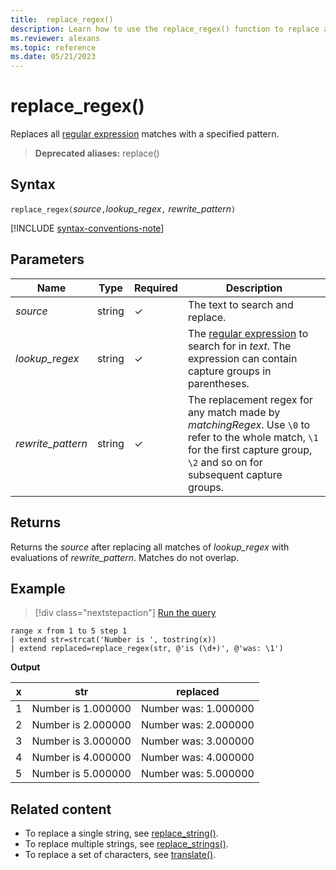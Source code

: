 ```yaml
---
title:  replace_regex()
description: Learn how to use the replace_regex() function to replace all regex matches with another string.
ms.reviewer: alexans
ms.topic: reference
ms.date: 05/21/2023
---
```

# replace_regex()

Replaces all [regular expression](re2.md) matches with a specified pattern.

> **Deprecated aliases:** replace()

## Syntax

`replace_regex(`*source*`,`*lookup_regex*`,` *rewrite_pattern*`)`

[!INCLUDE [syntax-conventions-note](../../includes/syntax-conventions-note.md)]

## Parameters

| Name | Type | Required | Description |
|--|--|--|--|
| *source*| string | &check; | The text to search and replace.|
| *lookup_regex*| string | &check; | The [regular expression](re2.md) to search for in *text*. The expression can contain capture groups in parentheses.|
| *rewrite_pattern*| string | &check; | The replacement regex for any match made by *matchingRegex*. Use `\0` to refer to the whole match, `\1` for the first capture group, `\2` and so on for subsequent capture groups.|

## Returns

Returns the *source* after replacing all matches of *lookup_regex* with evaluations of *rewrite_pattern*. Matches do not overlap.

## Example

> [!div class="nextstepaction"]
> <a href="https://dataexplorer.azure.com/clusters/help/databases/Samples?query=H4sIAAAAAAAAAytKzEtPVahQSCvKz1UwVCjJVzBVKC5JLVAw5KpRSK0oSc1LAfKLbIE4ObFEQ92vNDcptUghs1hBXQeoGiicmZeuUaGpiVBelFqQk5icmmILZcQXpaanVmgAleooOKgDdWrEpGhrqoM45YnFVgoxhuqaAA84qqaHAAAA" target="_blank">Run the query</a>

```kusto
range x from 1 to 5 step 1
| extend str=strcat('Number is ', tostring(x))
| extend replaced=replace_regex(str, @'is (\d+)', @'was: \1')
```

**Output**

| x | str | replaced|
|---|---|---|
| 1    | Number is 1.000000  | Number was: 1.000000|
| 2    | Number is 2.000000  | Number was: 2.000000|
| 3    | Number is 3.000000  | Number was: 3.000000|
| 4    | Number is 4.000000  | Number was: 4.000000|
| 5    | Number is 5.000000  | Number was: 5.000000|

## Related content

* To replace a single string, see [replace_string()](replace-string-function.md).
* To replace multiple strings, see [replace_strings()](replace-strings-function.md).
* To replace a set of characters, see [translate()](translatefunction.md).
